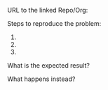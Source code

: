 <!--

Thank you for considering to contribute to CLA Assistant. 

## Required
-->

URL to the linked Repo/Org:

Steps to reproduce the problem:

1.
2.
3.

What is the expected result?

What happens instead?
